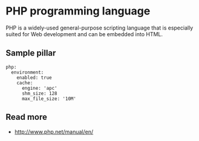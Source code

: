 
# PHP programming language

PHP is a widely-used general-purpose scripting language that is especially suited for Web development and can be embedded into HTML.

## Sample pillar

    php:
      environment:
        enabled: true
        cache:
          engine: 'apc'
          shm_size: 128
          max_file_size: '10M'

## Read more

* http://www.php.net/manual/en/
